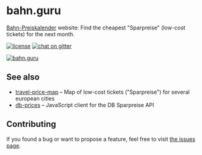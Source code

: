# bahn.guru

[Bahn-Preiskalender](https://bahn.guru) website: Find the cheapest "Sparpreise" (low-cost tickets) for the next month.

[![license](https://img.shields.io/github/license/juliuste/bahn.guru.svg?style=flat)](license)
[![chat on gitter](https://badges.gitter.im/juliuste.svg)](https://gitter.im/juliuste)

[![bahn.guru](https://i.imgur.com/bJmvAJp.png)](https://bahn.guru)

## See also

- [travel-price-map](https://github.com/juliuste/travel-price-map/) – Map of low-cost tickets ("Sparpreise") for several european cities
- [db-prices](https://github.com/juliuste/db-prices/) – JavaScript client for the DB Sparpreise API

## Contributing

If you found a bug or want to propose a feature, feel free to visit [the issues page](https://github.com/juliuste/bahn.guru/issues).
